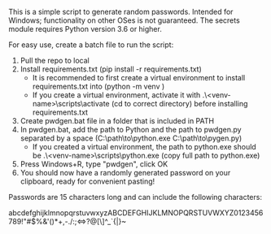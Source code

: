 This is a simple script to generate random passwords. Intended for Windows; functionality on other OSes is not guaranteed. The secrets module requires Python version 3.6 or higher.

For easy use, create a batch file to run the script:

1. Pull the repo to local
2. Install requirements.txt (pip install -r requirements.txt)
    - It is recommended to first create a virtual environment to install requirements.txt into (python -m venv <venv-name>)
    - If you create a virtual environment, activate it with .\\\<venv-name>\scripts\activate (cd to correct directory) before installing requirements.txt
3. Create pwdgen.bat file in a folder that is included in PATH
4. In pwdgen.bat, add the path to Python and the path to pwdgen.py separated by a space (C:\path\to\python.exe C:\path\to\pygen.py)
    - If you created a virtual environment, the path to python.exe should be .\\\<venv-name>\scripts\python.exe (copy full path to python.exe)
5. Press Windows+R, type "pwdgen", click OK
6. You should now have a randomly generated password on your clipboard, ready for convenient pasting!

Passwords are 15 characters long and can include the following characters:

abcdefghijklmnopqrstuvwxyzABCDEFGHIJKLMNOPQRSTUVWXYZ0123456789!"#$%&'()*+,-./:;<=>?@[\\]^_`{|}~